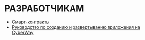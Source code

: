 # РАЗРАБОТЧИКАМ

  * [Смарт-контракты](/developers/contracts/contracts.md)
  * [Руководство по созданию и развертыванию приложения на CyberWay](/developers/create_app.md) 